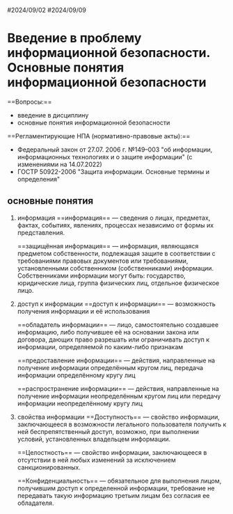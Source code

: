 #2024/09/02 #2024/09/09
# Введение в проблему информационной безопасности. Основные понятия информационной безопасности

==Вопросы:==
- введение в дисциплину
- основные понятия информационной безопасности

==Регламентирующие НПА (нормативно-правовые акты):==
- Федеральный закон от 27.07. 2006 г. №149–003 "об информации, информационных технологиях и о защите информации" (с изменениями на 14.07.2022)
- ГОСТР 50922-2006 "Защита информации. Основные термины и определения"

## основные понятия

1. информация
	==информация== — сведения о лицах, предметах, фактах, событиях, явлениях, процессах независимо от формы их представления.
	
	==защищённая информация== — информация, являющаяся предметом собственности, подлежащая защите в соответствии с требованиями правовых документов или требованиями, установленными собственником (собственниками) информации. Собственниками информации могут быть: государство, юридические лица, группа физических лиц, отдельное физическое лицо.
	
2. доступ к информации
	==доступ к информации== — возможность получения информации и её использования
	
	==обладатель информации== — лицо, самостоятельно создавшее информацию, либо получившее её на основании закона или договора, дающих право разрешать или ограничивать доступ к информации, определяемой по каким-либо признакам
	
	==предоставление информации== — действия, направленные на получение информации определённым кругом лиц, передача информации определённому кругу лиц
	
	==распространение информации== — действия, направленные на получение информации неопределённым кругом лиц или передачу информации неопределённому кругу лиц
	
3. свойства информации
	==Доступность== — свойство информации, заключающееся в  возможности легального пользователя получить к ней  беспрепятственный доступ, возможно, при выполнении  условий, установленных владельцем информации.
	
	==Целостность== — свойство информации, заключающееся в отсутствии в ней любых изменений за исключением  санкционированных.
	
	==Конфиденциальность== — обязательное для выполнения  лицом, получившим доступ к определенной информации,  требование не передавать такую информацию третьим  лицам без согласия ее обладателя.